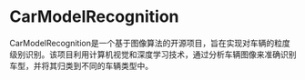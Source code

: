 # CarModelRecognition
CarModelRecognition是一个基于图像算法的开源项目，旨在实现对车辆的粒度级别识别。该项目利用计算机视觉和深度学习技术，通过分析车辆图像来准确识别车型，并将其归类到不同的车辆类型中。

